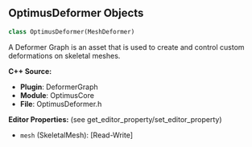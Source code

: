 ## OptimusDeformer Objects

```python
class OptimusDeformer(MeshDeformer)
```

A Deformer Graph is an asset that is used to create and control custom deformations on
skeletal meshes.

**C++ Source:**

- **Plugin**: DeformerGraph
- **Module**: OptimusCore
- **File**: OptimusDeformer.h

**Editor Properties:** (see get_editor_property/set_editor_property)

- ``mesh`` (SkeletalMesh):  [Read-Write]

<a id="unreal.MeshDeformerInstanceSettings"></a>
